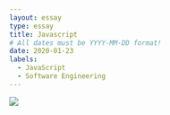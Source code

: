 ```yaml
---
layout: essay
type: essay
title: Javascript
# All dates must be YYYY-MM-DD format!
date: 2020-01-23
labels:
  - JavaScript
  - Software Engineering
---
```


<img class="ui image" src="../images/software-engineering.jpg">

##
